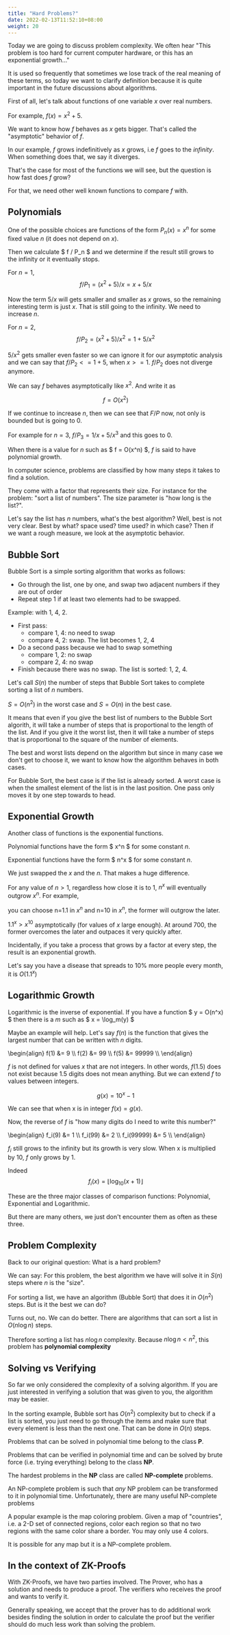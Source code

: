 ```yaml
---
title: "Hard Problems?"
date: 2022-02-13T11:52:10+08:00
weight: 20
---
```


Today we are going to discuss problem complexity.
We often hear "This problem is too hard for current
computer hardware, or this has an exponential growth..."

It is used so frequently that sometimes we lose track
of the real meaning of these terms, so today we want
to clarify definition because it is quite important
in the future discussions about algorithms.

First of all, let's talk about functions of one variable
$x$ over real numbers.

For example, $f(x) = x^2+5$.

We want to know how $f$ behaves as $x$ gets bigger.
That's called the "asymptotic" behavior of $f$.

In our example, $f$ grows indefinitively as $x$ grows, i.e
$f$ goes to the *infinity*. 
When something does that, we say it diverges.

That's the case for most of
the functions we will see, but the question is how fast
does $f$ grow?

For that, we need other well known functions to compare $f$ with.

## Polynomials

One of the possible choices are functions of the form 
$P_n(x) = x^n$ for some fixed value $n$ (it does not depend on $x$).

Then we calculate $ f / P_n $ and we determine if the result still
grows to the infinity or it eventually stops.

For $n=1$, 
$$f / P_1 = (x^2+5)/x = x + 5/x $$

Now the term $5/x$ will gets smaller and smaller as $x$ grows,
so the remaining interesting term is just $x$. That is still
going to the infinity. We need to increase $n$.

For $n=2$, $$f / P_2 = (x^2+5)/x^2 = 1 + 5/x^2 $$

$5/x^2$ gets smaller even faster so we can ignore it for
our asymptotic analysis and we can say that $f/P_2 <= 1 + 5$,
when $x >= 1$. $f/P_2$ does not diverge anymore.

We can say $f$ behaves asymptotically like $x^2$.
And write it as

$$ f = O(x^2) $$

If we continue to increase $n$, then we can see that $F/P$
now, not only is bounded but is going to $0$.

For example for $n=3$, $f/P_3 = 1/x + 5/x^3$ and this goes to $0$.

When there is a value for $n$ such as $ f = O(x^n) $, $f$ is 
said to have polynomial growth.

In computer science, problems are classified by how many
steps it takes to find a solution.

They come with a factor that represents their size.
For instance for the problem: "sort a list of numbers". The
size parameter is "how long is the list?". 

Let's say the list has $n$ numbers, what's the best algorithm?
Well, best is not very clear. Best by what? space used? time used?
in which case?
Then if we want a rough measure, we look at the asymptotic behavior.

## Bubble Sort

Bubble Sort is a simple sorting algorithm that works as follows:
- Go through the list, one by one, and swap two adjacent numbers
if they are out of order
- Repeat step 1 if at least two elements had to be swapped.

Example: with 1, 4, 2.
- First pass: 
  - compare 1, 4: no need to swap
  - compare 4, 2: swap. The list becomes 1, 2, 4
- Do a second pass because we had to swap something
  - compare 1, 2: no swap
  - compare 2, 4: no swap
- Finish because there was no swap. The list is sorted: 1, 2, 4.

Let's call $S(n)$ the number of steps that Bubble Sort takes to complete sorting a list of $n$ numbers.

$S = O(n^2)$ in the worst case and $S = O(n)$ in the best case.

It means that even if you give the best list of numbers to 
the Bubble Sort algorith, it will take a number of steps that is
proportional to the length of the list. And if you give it the
worst list, then it will take a number of steps that is proportional
to the square of the number of elements.

The best and worst lists depend on the algorithm but since in 
many case we don't get to choose it, we want to know how the
algorithm behaves in both cases.

For Bubble Sort, the best case is if the list is already sorted.
A worst case is when the smallest element of the list is in the 
last position. One pass only moves it by one step towards to head.

## Exponential Growth

Another class of functions is the exponential functions.

Polynomial functions have the form $ x^n $ for some constant $n$.

Exponential functions have the form $ n^x $ for some constant $n$.

We just swapped the $x$ and the $n$. That makes a huge difference.

For any value of $n > 1$, regardless how close it is to 1, 
$n^x$ will eventually outgrow $x^n$. For example, 

you can choose n=1.1
in $x^n$ and n=10 in $x^n$, the former will outgrow the later.

$1.1^{x} > x^{10}$ asymptotically (for values of $x$ large enough).
At around 700, the former overcomes the later and outpaces it very 
quickly after.

Incidentally, if you take a process that grows by a factor
at every step, the result is an exponential growth.

Let's say you have a disease that spreads to 10% more people
every month, it is $O(1.1^x)$

## Logarithmic Growth

Logarithmic is the inverse of exponential. If you have a function
$ y = O(n^x) $ then there is a $m$ such as $ x = \log_m(y) $

Maybe an example will help. Let's say $f(n)$ is the function that gives
the largest number that can be written with $n$ digits.

\begin{align}
f(1) &= 9 \\\\
f(2) &= 99 \\\\
f(5) &= 99999 \\\\
\end{align}

$f$ is not defined for values $x$ that are not integers. In other
words, $f(1.5)$ does not exist because $1.5$ digits does not mean
anything. But we can extend $f$ to values between integers.

$$ g(x) = 10^x - 1 $$

We can see that when x is in integer $f(x) = g(x)$.

Now, the reverse of $f$ is "how many digits do I need to write
this number?"

\begin{align}
f_i(9) &= 1 \\\\
f_i(99) &= 2 \\\\
f_i(99999) &= 5 \\\\
\end{align}

$f_i$ still grows to the infinity but its growth is very slow.
When x is multiplied by $10$, $f$ only grows by $1$.

Indeed $$f_i(x) = \left\lfloor \log_{10}(x+1) \right\rfloor $$

These are the three major classes of comparison functions: Polynomial, Exponential and Logarithmic.

But there are many others, we just don't encounter them as often as
these three.

## Problem Complexity

Back to our original question: What is a hard problem?

We can say: For this problem, the best algorithm we have will solve
it in $S(n)$ steps where $n$ is the "size".

For sorting a list, we have an algorithm (Bubble Sort) that does it in
$O(n^2)$ steps. But is it the best we can do?

Turns out, no. We can do better. There are algorithms that
can sort a list in $O(n\log n)$ steps.

Therefore sorting a list has $n\log n$ complexity. Because
$n\log n < n^2$, this problem has **polynomial complexity**

## Solving vs Verifying

So far we only considered the complexity of a solving algorithm.
If you are just interested in verifying a solution that was
given to you, the algorithm may be easier.

In the sorting example, Bubble sort has $O(n^2)$ complexity but
to check if a list is sorted, you just need to go through the items
and make sure that every element is less than the next one.
That can be done in $O(n)$ steps.

Problems that can be solved in polynomial time belong to the 
class **P**.

Problems that can be verified in polynomial time and can be solved
by brute force (i.e. trying everything) belong to the class **NP**.

The hardest problems in the **NP** class are called **NP-complete** 
problems. 

An NP-complete problem is such that *any* NP problem can be transformed
to it in polynomial time. Unfortunately, there are many useful NP-complete
problems

A popular example is the map coloring problem. Given a map of "countries",
i.e. a 2-D set of connected regions, color each region so that
no two regions with the same color share a border. You may only use 4 colors.

It is possible for any map but it is a NP-complete problem.

## In the context of ZK-Proofs

With ZK-Proofs, we have two parties involved. The Prover,
who has a solution and needs to produce a proof.
The verifiers who receives the proof and wants to verify it.

Generally speaking, we accept that the prover has to do 
additional work besides finding the solution in order to
calculate the proof but the verifier should do much less
work than solving the problem.

